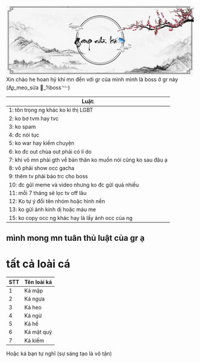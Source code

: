 ![ảnh gr](Inmage/Messenger_creation_1083512096447083.jpeg)
Xin chào he hoan hỷ khi mn đến với gr của mình mình là boss ở gr này (𝜗𝜚_meo_sứa 🧋_𐙚boss𓆝)

| Luật:                                                           |
|-----------------------------------------------------------------|
| 1: tôn trọng ng khác ko kì thị LGBT                             |
| 2: ko bơ tvm hay tvc                                            |
| 3: ko spam                                                      |
| 4: đc nói tục                                                   |
| 5: ko war hay kiếm chuyện                                       |
| 6: ko đc out chùa out phải có lí do                             |
| 7: khi vô mn phải gth về bản thân ko muốn nói cũng ko sau đâu ạ |
| 8: vô phải show occ gacha                                       |
| 9: thêm tv phải báo trc  cho boss                               |
| 10: đc gửi meme và video nhưng ko đc gửi quá nhiều              |
| 11: mỗi 7 tháng sẽ lọc tv off lâu                               |
| 12: Ko tự ý đổi tên nhóm hoặc hình nền                          |
| 13: ko gửi ảnh kinh dị hoặc máu me                              |
| 15: ko copy occ ng khác hay là lấy ảnh occ của ng               |

mình mong mn tuân thủ luật của gr ạ
-------------------------------------------------------------------
# tất cả loài cá

| STT | Tên loài ká |
|-----|-------------|
| 1   | Ká mập      |
| 2   | Ká ngựa     |
| 3   | Ká heo      |
| 4   | Ká ngừ      |
| 5   | Ká hề       |
| 6   | Ká mặt quỷ  |
| 7   | Ká kiếm     |

Hoặc ká bạn tự nghĩ (sự sáng tạo là vô tận)
